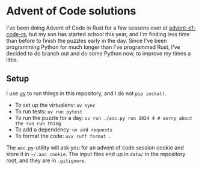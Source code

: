 Advent of Code solutions
==

I've been doing Advent of Code in Rust for a few seasons over at [advent-of-code-rs](https://github.com/kaaveland/advent-of-code-rs),
but my son has started school this year, and I'm finding less time than before to finish the puzzles early in the day. Since
I've been programming Python for much longer than I've programmed Rust, I've decided to do branch out and do some Python 
now, to improve my times a little.

Setup
--

I use [uv](https://docs.astral.sh/uv/) to run things in this repository, and I do not `pip install`.

- To set up the virtualenv: `uv sync`
- To run tests: `uv run pytest`
- To run the puzzle for a day: `uv run ./aoc.py run 2024 4 # sorry about the run run thing`
- To add a dependency: `uv add requests`
- To format the code: `uvx ruff format .`

The `aoc.py`-utility will ask you for an advent of code session cookie and store it in `~/.aoc_cookie`. The
input files end up in `data/` in the repository root, and they are in `.gitignore`.
